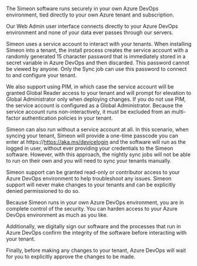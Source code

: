 The Simeon software runs securely in your own Azure DevOps environment, tied directly to your own Azure tenant and subscription.

Our Web Admin user interface connects directly to your Azure DevOps environment and none of your data ever passes through our servers.

Simeon uses a service account to interact with your tenants. When installing Simeon into a tenant, the install process creates the service account with a randomly generated 15 character password that is immediately stored in a secret variable in Azure DevOps and then discarded. This password cannot be viewed by anyone. Only the Sync job can use this password to connect to and configure your tenant.

We also support using PIM, in which case the service account will be granted Global Reader access to your tenant and will prompt for elevation to Global Administrator only when deploying changes. If you do not use PIM, the service account is configured as a Global Administrator. Because the service account runs non-interactively, it must be excluded from an multi-factor authentication policies in your tenant.

Simeon can also run without a service account at all. In this scenario, when syncing your tenant, Simeon will provide a one-time passcode you can enter at https://https://aka.ms/devicelogin and the software will run as the logged in user, without ever providing your credentials to the Simeon software. However, with this approach, the nightly sync jobs will not be able to run on their own and you will need to sync your tenants manually.

Simeon support can be granted read-only or contributor access to your Azure DevOps environment to help troubleshoot any issues. Simeon support will never make changes to your tenants and can be explicitly denied permissioned to do so.

Because Simeon runs in your own Azure DevOps environment, you are in complete control of the security. You can harden access to your Azure DevOps environment as much as you like.

Additionally, we digitally sign our software and the processes that run in Azure DevOps confirm the integrity of the software before interacting with your tenant. 

Finally, before making any changes to your tenant, Azure DevOps will wait for you to explicitly approve the changes to be made.
